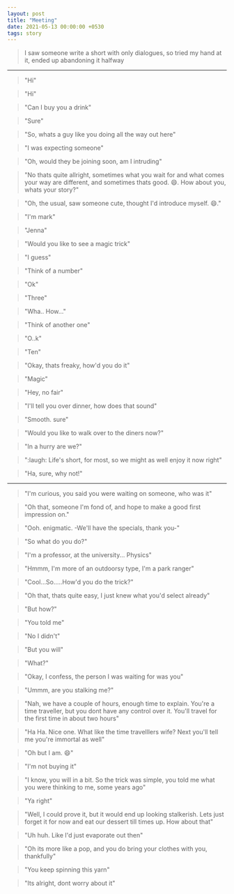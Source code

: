 ```yaml
---
layout: post
title: "Meeting"
date: 2021-05-13 00:00:00 +0530
tags: story
---
```


> I saw someone write a short with only dialogues, so tried my hand at it, ended up abandoning it halfway

---

> "Hi"

> "Hi"

> "Can I buy you a drink"

> "Sure"

> "So, whats a guy like you doing all the way out here"

> "I was expecting someone"

> "Oh, would they be joining soon, am I intruding"

> "No thats quite allright, sometimes what you wait for and what comes your way are different, and sometimes thats good. :smile:. How about you, whats your story?"

> "Oh, the usual, saw someone cute, thought I'd introduce myself. :smile:." 

> "I'm mark"

> "Jenna"

> "Would you like to see a magic trick"

> "I guess"

> "Think of a number"

> "Ok"

> "Three"

> "Wha.. How..."

> "Think of another one"

> "O..k"

> "Ten"

> "Okay, thats freaky, how'd you do it"

> "Magic"

> "Hey, no fair"

> "I'll tell you over dinner, how does that sound"

> "Smooth. sure" 

> "Would you like to walk over to the diners now?"

> "In a hurry are we?"

> ":laugh: Life's short, for most, so we might as well enjoy it now right"

> "Ha, sure, why not!"

----

> "I'm curious, you said you were waiting on someone, who was it"

> "Oh that, someone I'm fond of, and hope to make a good first impression on."

> "Ooh. enigmatic. -We'll have the specials, thank you-"

> "So what do you do?"

> "I'm a professor, at the university... Physics"

> "Hmmm, I'm more of an outdoorsy type, I'm a park ranger"

> "Cool...So.....How'd you do the trick?"

> "Oh that, thats quite easy, I just knew what you'd select already"

> "But how?"

> "You told me"

> "No I didn't"

> "But you will"

> "What?"

> "Okay, I confess, the person I was waiting for was you"

> "Ummm, are you stalking me?"

> "Nah, we have a couple of hours, enough time to explain. You're a time traveller, but you dont have any control over it. You'll travel for the first time in about two hours"

> "Ha Ha. Nice one. What like the time travelllers wife? Next you'll tell me you're immortal as well"

> "Oh but I am. :smile:"

> "I'm not buying it"

> "I know, you will in a bit. So the trick was simple, you told me what you were thinking to me, some years ago"

> "Ya right"

> "Well, I could prove it, but it would end up looking stalkerish. Lets just forget it for now and eat our dessert till times up. How about that"

> "Uh huh. Like I'd just evaporate out then"

> "Oh its more like a pop, and you do bring your clothes with you, thankfully"

> "You keep spinning this yarn"

> "Its alright, dont worry about it" 





